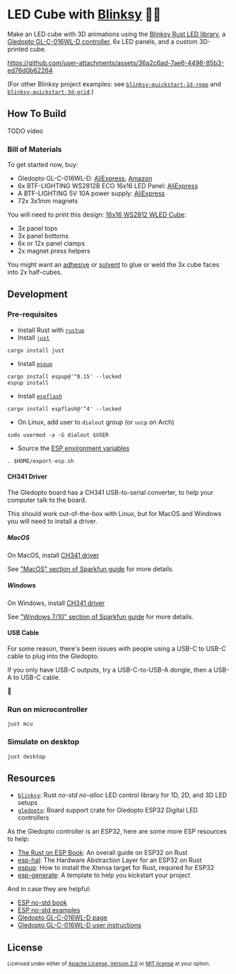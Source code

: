 # LED Cube with [Blinksy][blinksy] 🧊🌈

Make an LED cube with 3D animations using the [Blinksy Rust LED library][blinksy], a [Gledopto GL-C-016WL-D controller](https://www.aliexpress.com/item/1005008707989546.html), 6x LED panels, and a custom 3D-printed cube.

https://github.com/user-attachments/assets/36a2c6ad-7ae6-4498-85b3-ed76d0b62264

(For other Blinksy project examples: see [`blinksy-quickstart-1d-rope`](https://github.com/ahdinosaur/blinksy-quickstart-1d-rope) and [`blinksy-quickstart-3d-grid`](https://github.com/ahdinosaur/blinksy-quickstart-3d-grid).)

## How To Build

TODO video

### Bill of Materials

To get started now, buy:

- Gledopto GL-C-016WL-D: [AliExpress](https://www.aliexpress.com/item/1005008707989546.html), [Amazon](https://www.amazon.com/Controller-Dynamic-Lighting-Download-Addressable/dp/B0DT9QM25R)
- 6x BTF-LIGHTING WS2812B ECO 16x16 LED Panel: [AliExpress](https://www.aliexpress.com/item/32944813367.html)
- A BTF-LIGHTING 5V 10A power supply: [AliExpress](https://www.aliexpress.com/item/32810906485.html)
- 72x 3x1mm magnets

You will need to print this design: [16x16 WS2812 WLED Cube](https://makerworld.com/en/models/1085530-16x16-ws2812-wled-cube):

- 3x panel tops
- 3x panel bottoms
- 6x or 12x panel clamps
- 2x magnet press helpers

You might want an [adhesive](https://hackaday.com/2025/01/30/comparing-adhesives-for-gluing-petg-prints/) or [solvent](https://assemblyadhesives.com/products/acrylics/weld-on-3/) to glue or weld the 3x cube faces into 2x half-cubes.

## Development

### Pre-requisites

- Install Rust with [`rustup`][rustup]
- Install [`just`][just]

```shell
cargo install just
```

- Install [`espup`][espup]

```shell
cargo install espup@'^0.15' --locked
espup install
```

- Install [`espflash`][espflash]

```shell
cargo install espflash@'^4' --locked
```

- On Linux, add user to `dialout` group (or `uucp` on Arch)

```shell
sudo usermod -a -G dialout $USER
```

- Source the [ESP environment variables][esp-env-vars]

```shell
. $HOME/export-esp.sh
```

[rustup]: https://rustup.rs/
[just]: https://github.com/casey/just
[espup]: https://docs.esp-rs.org/book/installation/riscv-and-xtensa.html
[espflash]: https://docs.esp-rs.org/book/tooling/espflash.html
[esp-env-vars]: https://docs.esp-rs.org/book/installation/riscv-and-xtensa.html#3-set-up-the-environment-variables

#### CH341 Driver

The Gledopto board has a CH341 USB-to-serial converter, to help your computer talk to the board.

This should work out-of-the-box with Linux, but for MacOS and Windows you will need to install a driver.

##### MacOS

On MacOS, install [CH341 driver](https://www.wch-ic.com/downloads/CH341SER_MAC_ZIP.html)

See ["MacOS" section of Sparkfun guide](https://learn.sparkfun.com/tutorials/how-to-install-ch340-drivers/all#mac-osx) for more details.

##### Windows

On Windows, install [CH341 driver](https://www.wch-ic.com/downloads/CH341SER_EXE.html)

See ["Windows 7/10" section of Sparkfun guide](https://learn.sparkfun.com/tutorials/how-to-install-ch340-drivers/all#windows-710) for more details.

#### USB Cable

For some reason, there's been issues with people using a USB-C to USB-C cable to plug into the Gledopto.

If you only have USB-C outputs, try a USB-C-to-USB-A dongle, then a USB-A to USB-C cable.

🤷

### Run on microcontroller

```shell
just mcu
```

### Simulate on desktop

```shell
just desktop
```

## Resources

- [`blinksy`][blinksy]: Rust _no-std_ _no-alloc_  LED control library for 1D, 2D, and 3D LED setups
- [`gledopto`][gledopto]: Board support crate for Gledopto ESP32 Digital LED controllers

[blinksy]: https://github.com/ahdinosaur/blinksy
[gledopto]: https://github.com/ahdinosaur/blinksy/tree/main/esp/gledopto

As the Gledopto controller is an ESP32, here are some more ESP resources to help:

- [The Rust on ESP Book](https://docs.esp-rs.org/book/introduction.html): An overall guide on ESP32 on Rust
- [esp-hal](https://docs.espressif.com/projects/rust/esp-hal/1.0.0-beta.0/esp32/esp_hal/index.html): The Hardware Abstraction Layer for an ESP32 on Rust
- [espup](https://docs.esp-rs.org/book/installation/riscv-and-xtensa.html): How to install the Xtensa target for Rust, required for ESP32
- [esp-generate](https://docs.esp-rs.org/book/writing-your-own-application/generate-project/esp-generate.html): A template to help you kickstart your project

And in case they are helpful:

- [ESP no-std book](https://docs.esp-rs.org/no_std-training)
- [ESP no-std examples](https://github.com/esp-rs/no_std-training)
- [Gledopto GL-C-016WL-D page](https://www.gledopto.eu/gledopto-esp32-wled-uart_1)
- [Gledopto GL-C-016WL-D user instructions](https://www.gledopto.eu/mediafiles/anleitungen/7002-gl-c-016wl-d-eng.pdf)

## License

<sup>
Licensed under either of <a href="LICENSE-APACHE">Apache License, Version
2.0</a> or <a href="LICENSE-MIT">MIT license</a> at your option.
</sup>
